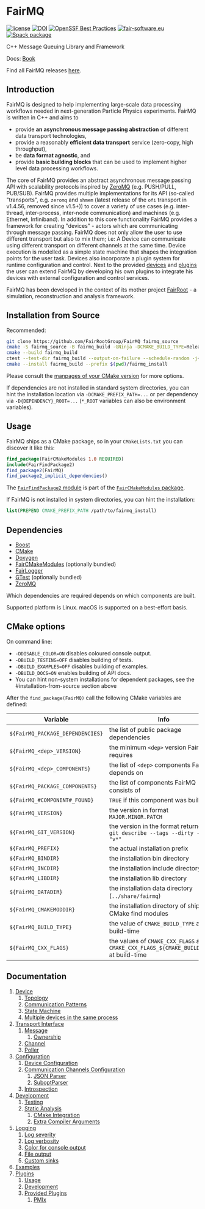 <!-- {#mainpage} -->
# FairMQ

[![license](https://alfa-ci.gsi.de/shields/badge/license-LGPL--3.0-orange.svg)](COPYRIGHT)
[![DOI](https://zenodo.org/badge/DOI/10.5281/zenodo.1689985.svg)](https://doi.org/10.5281/zenodo.1689985)
[![OpenSSF Best Practices](https://bestpractices.coreinfrastructure.org/projects/6915/badge)](https://bestpractices.coreinfrastructure.org/projects/6915)
[![fair-software.eu](https://img.shields.io/badge/fair--software.eu-%E2%97%8F%20%20%E2%97%8F%20%20%E2%97%8B%20%20%E2%97%8F%20%20%E2%97%8F-yellow)](https://github.com/FairRootGroup/FairMQ/actions/workflows/fair-software.yml)
[![Spack package](https://repology.org/badge/version-for-repo/spack/fairmq.svg)](https://repology.org/project/fairmq/versions)

C++ Message Queuing Library and Framework

Docs: [Book](https://github.com/FairRootGroup/FairMQ/blob/dev/README.md#documentation)

Find all FairMQ releases [here](https://github.com/FairRootGroup/FairMQ/releases).

## Introduction

FairMQ is designed to help implementing large-scale data processing workflows needed in next-generation Particle Physics experiments. FairMQ is written in C++ and aims to
  * provide **an asynchronous message passing abstraction** of different data transport technologies,
  * provide a reasonably **efficient data transport** service (zero-copy, high throughput),
  * be **data format agnostic**, and
  * provide **basic building blocks** that can be used to implement higher level data processing workflows.

The core of FairMQ provides an abstract asynchronous message passing API with scalability protocols
inspired by [ZeroMQ](https://github.com/zeromq/libzmq) (e.g. PUSH/PULL, PUB/SUB).
FairMQ provides multiple implementations for its API (so-called "transports",
e.g. `zeromq` and `shmem` (latest release of the `ofi` transport in v1.4.56, removed since v1.5+)) to cover
a variety of use cases
(e.g. inter-thread, inter-process, inter-node communication) and machines (e.g. Ethernet, Infiniband).
In addition to this core functionality FairMQ provides a framework for creating "devices" - actors which
are communicating through message passing. FairMQ does not only allow the user to use different transport
but also to mix them; i.e: A Device can communicate using different transport on different channels at the
same time. Device execution is modelled as a simple state machine that shapes the integration points for
the user task. Devices also incorporate a plugin system for runtime configuration and control.
Next to the provided [devices](https://github.com/FairRootGroup/FairMQ/tree/master/fairmq/devices) and
[plugins](https://github.com/FairRootGroup/FairMQ/tree/master/fairmq/plugins) the user can extend FairMQ
by developing his own plugins to integrate his devices with external configuration and control services.

FairMQ has been developed in the context of its mother project [FairRoot](https://github.com/FairRootGroup/FairRoot) -
a simulation, reconstruction and analysis framework.

## Installation from Source

Recommended:

```bash
git clone https://github.com/FairRootGroup/FairMQ fairmq_source
cmake -S fairmq_source -B fairmq_build -GNinja -DCMAKE_BUILD_TYPE=Release
cmake --build fairmq_build
ctest --test-dir fairmq_build --output-on-failure --schedule-random -j<ncpus>
cmake --install fairmq_build --prefix $(pwd)/fairmq_install
```

Please consult the [manpages of your CMake version](https://cmake.org/cmake/help/latest/manual/cmake.1.html) for more options.

If dependencies are not installed in standard system directories, you can hint the installation location via
`-DCMAKE_PREFIX_PATH=...` or per dependency via `-D{DEPENDENCY}_ROOT=...` (`*_ROOT` variables can also be environment variables).


## Usage

FairMQ ships as a CMake package, so in your `CMakeLists.txt` you can discover it like this:

```cmake
find_package(FairCMakeModules 1.0 REQUIRED)
include(FairFindPackage2)
find_package2(FairMQ)
find_package2_implicit_dependencies()
```

The [`FairFindPackage2` module](https://fairrootgroup.github.io/FairCMakeModules/latest/module/FairFindPackage2.html) is part of the [`FairCMakeModules` package](https://fairrootgroup.github.io/FairCMakeModules).

If FairMQ is not installed in system directories, you can hint the installation:

```cmake
list(PREPEND CMAKE_PREFIX_PATH /path/to/fairmq_install)
```

## Dependencies

  * [Boost](https://www.boost.org/)
  * [CMake](https://cmake.org/)
  * [Doxygen](http://www.doxygen.org/)
  * [FairCMakeModules](https://github.com/FairRootGroup/FairCMakeModules) (optionally bundled)
  * [FairLogger](https://github.com/FairRootGroup/FairLogger)
  * [GTest](https://github.com/google/googletest) (optionally bundled)
  * [ZeroMQ](http://zeromq.org/)

  Which dependencies are required depends on which components are built.

  Supported platform is Linux. macOS is supported on a best-effort basis.

## CMake options

On command line:

  * `-DDISABLE_COLOR=ON` disables coloured console output.
  * `-DBUILD_TESTING=OFF` disables building of tests.
  * `-DBUILD_EXAMPLES=OFF` disables building of examples.
  * `-DBUILD_DOCS=ON` enables building of API docs.
  * You can hint non-system installations for dependent packages, see the #installation-from-source section above

After the `find_package(FairMQ)` call the following CMake variables are defined:

| Variable | Info |
| --- | --- |
| `${FairMQ_PACKAGE_DEPENDENCIES}` | the list of public package dependencies |
| `${FairMQ_<dep>_VERSION}` | the minimum `<dep>` version FairMQ requires |
| `${FairMQ_<dep>_COMPONENTS}` | the list of `<dep>` components FairMQ depends on |
| `${FairMQ_PACKAGE_COMPONENTS}` | the list of components FairMQ consists of |
| `${FairMQ_#COMPONENT#_FOUND}` | `TRUE` if this component was built |
| `${FairMQ_VERSION}` | the version in format `MAJOR.MINOR.PATCH` |
| `${FairMQ_GIT_VERSION}` | the version in the format returned by `git describe --tags --dirty --match "v*"` |
| `${FairMQ_PREFIX}` | the actual installation prefix |
| `${FairMQ_BINDIR}` | the installation bin directory |
| `${FairMQ_INCDIR}` | the installation include directory |
| `${FairMQ_LIBDIR}` | the installation lib directory |
| `${FairMQ_DATADIR}` | the installation data directory (`../share/fairmq`) |
| `${FairMQ_CMAKEMODDIR}` | the installation directory of shipped CMake find modules |
| `${FairMQ_BUILD_TYPE}` | the value of `CMAKE_BUILD_TYPE` at build-time |
| `${FairMQ_CXX_FLAGS}` | the values of `CMAKE_CXX_FLAGS` and `CMAKE_CXX_FLAGS_${CMAKE_BUILD_TYPE}` at build-time |

## Documentation

1. [Device](docs/Device.md#1-device)
   1. [Topology](docs/Device.md#11-topology)
   2. [Communication Patterns](docs/Device.md#12-communication-patterns)
   3. [State Machine](docs/Device.md#13-state-machine)
   4. [Multiple devices in the same process](docs/Device.md#15-multiple-devices-in-the-same-process)
2. [Transport Interface](docs/Transport.md#2-transport-interface)
   1. [Message](docs/Transport.md#21-message)
      1. [Ownership](docs/Transport.md#211-ownership)
   2. [Channel](docs/Transport.md#22-channel)
   3. [Poller](docs/Transport.md#23-poller)
3. [Configuration](docs/Configuration.md#3-configuration)
    1. [Device Configuration](docs/Configuration.md#31-device-configuration)
    2. [Communication Channels Configuration](docs/Configuration.md#32-communication-channels-configuration)
        1. [JSON Parser](docs/Configuration.md#321-json-parser)
        2. [SuboptParser](docs/Configuration.md#322-suboptparser)
    3. [Introspection](docs/Configuration.md#33-introspection)
4. [Development](docs/Development.md#4-development)
   1. [Testing](docs/Development.md#41-testing)
   2. [Static Analysis](docs/Development.md#42-static-analysis)
      1. [CMake Integration](docs/Development.md#421-cmake-integration)
      2. [Extra Compiler Arguments](docs/Development.md#422-extra-compiler-arguments)
5. [Logging](docs/Logging.md#5-logging)
   1. [Log severity](docs/Logging.md#51-log-severity)
   2. [Log verbosity](docs/Logging.md#52-log-verbosity)
   3. [Color for console output](docs/Logging.md#53-color)
   4. [File output](docs/Logging.md#54-file-output)
   5. [Custom sinks](docs/Logging.md#55-custom-sinks)
6. [Examples](docs/Examples.md#6-examples)
7. [Plugins](docs/Plugins.md#7-plugins)
   1. [Usage](docs/Plugins.md#71-usage)
   2. [Development](docs/Plugins.md#72-development)
   3. [Provided Plugins](docs/Plugins.md#73-provided-plugins)
       1. [PMIx](docs/Plugins.md#731-pmix)
